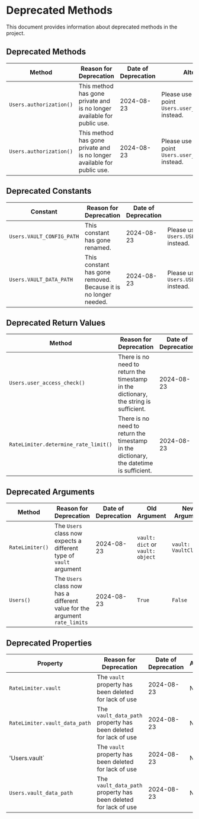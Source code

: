 # Deprecated Methods

This document provides information about deprecated methods in the project.

## Deprecated Methods

| Method | Reason for Deprecation | Date of Deprecation | Alternative |
| ------------------------------------ | ------------------------------------------------------------------------ | ------------------------------------ | -------------------------------------- |
| `Users.authorization()` | This method has gone private and is no longer available for public use. | 2024-08-23 | Please use general entry point `Users.user_access_check()` instead. |
| `Users.authorization()` | This method has gone private and is no longer available for public use. | 2024-08-23 | Please use general entry point `Users.user_access_check()` instead. |

## Deprecated Constants
| Constant | Reason for Deprecation | Date of Deprecation | Alternative |
| ------------------------------------ | ------------------------------------------------------------------------ | ------------------------------------ | -------------------------------------- |
| `Users.VAULT_CONFIG_PATH` | This constant has gone renamed. | 2024-08-23 | Please use `Users.USERS_VAULT_CONFIG_PATH` instead. |
| `Users.VAULT_DATA_PATH`   | This constant has gone removed. Because it is no longer needed. | 2024-08-23 | Please use `Users.USERS_VAULT_DATA_PATH` instead. |

## Deprecated Return Values
| Method | Reason for Deprecation | Date of Deprecation | Old Return Value | New Return Value |
| ------------------------------------ | ------------------------------------------------------------------------ | ------------------------------------ | -------------------------------------- | -------------------------------------- |
| `Users.user_access_check()` | There is no need to return the timestamp in the dictionary, the string is sufficient. | 2024-08-23 | `{'access': 'allowed', 'permission': 'allowed', 'rate_limits': {'end_time': '2024-08-23T12:00:00Z'}}` | `{'access': 'allowed', 'permission': 'allowed', 'rate_limits': '2024-08-23T12:00:00Z'}` |
| `RateLimiter.determine_rate_limit()` | There is no need to return the timestamp in the dictionary, the datetime is sufficient. | 2024-08-23 | `{'end_time': '2024-08-23T12:00:00Z'}` | `datetime.datetime(2024, 8, 23, 12, 0, 0, tzinfo=datetime.timezone.utc)` |

## Deprecated Arguments
| Method | Reason for Deprecation | Date of Deprecation | Old Argument | New Argument |
| ------------------------------------ | ------------------------------------------------------------------------ | ------------------------------------ | -------------------------------------- | -------------------------------------- |
| `RateLimiter()` | The `Users` class now expects a different type of `vault` argument | 2024-08-23 | `vault: dict` or `vault: object` | `vault: VaultClient` |
| `Users() ` | The `Users` class now has a different value for the argument `rate_limits` | 2024-08-23 | `True` | `False` |

## Deprecated Properties
| Property | Reason for Deprecation | Date of Deprecation | Alternative |
| ------------------------------------ | ------------------------------------------------------------------------ | ------------------------------------ | -------------------------------------- |
| `RateLimiter.vault` | The `vault` property has been deleted for lack of use | 2024-08-23 | N/A |
| `RateLimiter.vault_data_path` | The `vault_data_path` property has been deleted for lack of use | 2024-08-23 | N/A |
| 'Users.vault` | The `vault` property has been deleted for lack of use | 2024-08-23 | N/A |
| `Users.vault_data_path` | The `vault_data_path` property has been deleted for lack of use | 2024-08-23 | N/A |

